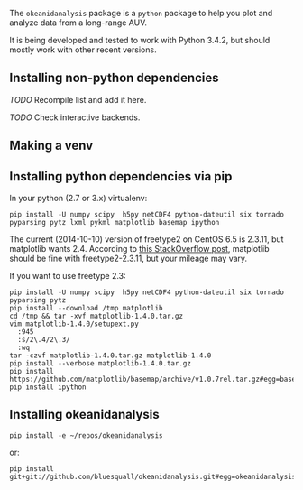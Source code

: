 The `okeanidanalysis` package is a `python` package to help you plot and
analyze data from a long-range AUV.

It is being developed and tested to work with Python 3.4.2, but should mostly
work with other recent versions.

Installing non-python dependencies
----------------------------------

*TODO* Recompile list and add it here.

*TODO* Check interactive backends.

Making a venv
-------------

Installing python dependencies via pip
--------------------------------------
In your python (2.7 or 3.x) virtualenv:
```Shell
pip install -U numpy scipy  h5py netCDF4 python-dateutil six tornado pyparsing pytz lxml pykml matplotlib basemap ipython
```

The current (2014-10-10) version of freetype2 on CentOS 6.5 is 2.3.11, but
matplotlib wants 2.4. According to [this StackOverflow post](http://stackoverflow.com/questions/25634689/installing-matplotlib-on-centos-6-5),
matplotlib should be fine with freetype2-2.3.11, but your mileage may vary.

If you want to use freetype 2.3:
```Shell
pip install -U numpy scipy  h5py netCDF4 python-dateutil six tornado pyparsing pytz
pip install --download /tmp matplotlib
cd /tmp && tar -xvf matplotlib-1.4.0.tar.gz
vim matplotlib-1.4.0/setupext.py
  :945
  :s/2\.4/2\.3/
  :wq
tar -czvf matplotlib-1.4.0.tar.gz matplotlib-1.4.0
pip install --verbose matplotlib-1.4.0.tar.gz
pip install https://github.com/matplotlib/basemap/archive/v1.0.7rel.tar.gz#egg=basemap
pip install ipython
```

Installing okeanidanalysis
--------------------------
```Shell
pip install -e ~/repos/okeanidanalysis
```
or:
```Shell
pip install git+git://github.com/bluesquall/okeanidanalysis.git#egg=okeanidanalysis
```
